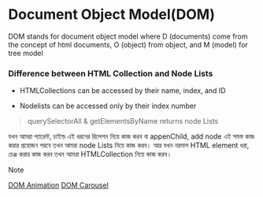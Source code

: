 # Document Object Model(DOM)
DOM stands for document object model where D (documents) come from the concept of html documents, O (object) from object, and M (model) for tree model

### Difference between HTML Collection and Node Lists
- HTMLCollections can be accessed by their name, index, and ID
* Nodelists can be accessed only by their index number

>querySelectorAll & getElementsByName returns node Lists

যখন আমরা প্যারেন্ট, চাইল্ড এই ধরনের রিলেশন নিয়ে কাজ করব বা appenChild, add node এই সমস্ত কাজ করার প্রয়োজন পরবে তখন আমরা node Lists নিয়ে কাজ করব।
আর যখন নরমাল HTML element ধরা, চেঞ্জ করার কাজ করব তখন আমরা HTMLCollection নিয়ে কাজ করব।

> [!NOTE]
> [DOM Animation](https://653c1278ecc63f06a2c2f407--ephemeral-jelly-a69fb0.netlify.app/)
> [DOM Carousel](https://653c133b569671096a326b27--splendorous-mandazi-453b87.netlify.app/)
